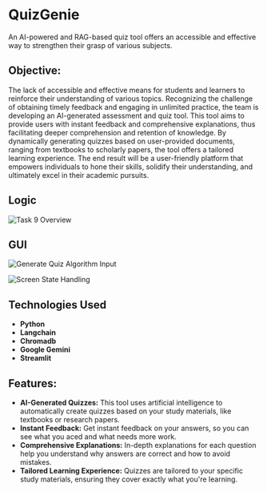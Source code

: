 # QuizGenie
An AI-powered and RAG-based quiz tool offers an accessible and effective way to strengthen their grasp of various subjects.

## Objective:
The lack of accessible and effective means for students and learners to reinforce their understanding of various topics. Recognizing the challenge of obtaining timely feedback and engaging in unlimited practice, the team is developing an AI-generated assessment and quiz tool. This tool aims to provide users with instant feedback and comprehensive explanations, thus facilitating deeper comprehension and retention of knowledge. By dynamically generating quizzes based on user-provided documents, ranging from textbooks to scholarly papers, the tool offers a tailored learning experience. The end result will be a user-friendly platform that empowers individuals to hone their skills, solidify their understanding, and ultimately excel in their academic pursuits.

## Logic
![Task 9 Overview](https://github.com/Rohit04121998/Gemini-Quizify/blob/main/assets/implementation.png)

## GUI
![Generate Quiz Algorithm Input](https://github.com/Rohit04121998/Gemini-Quizify/blob/main/assets/pdf_input.png)

![Screen State Handling](https://github.com/Rohit04121998/Gemini-Quizify/blob/main/assets/generated_question.png)

## Technologies Used
- **Python**
- **Langchain**
- **Chromadb**
- **Google Gemini**
- **Streamlit**

## Features:
- **AI-Generated Quizzes:** This tool uses artificial intelligence to automatically create quizzes based on your study materials, like textbooks or research papers.
- **Instant Feedback:** Get instant feedback on your answers, so you can see what you aced and what needs more work.
- **Comprehensive Explanations:** In-depth explanations for each question help you understand why answers are correct and how to avoid mistakes.
- **Tailored Learning Experience:** Quizzes are tailored to your specific study materials, ensuring they cover exactly what you're learning.
